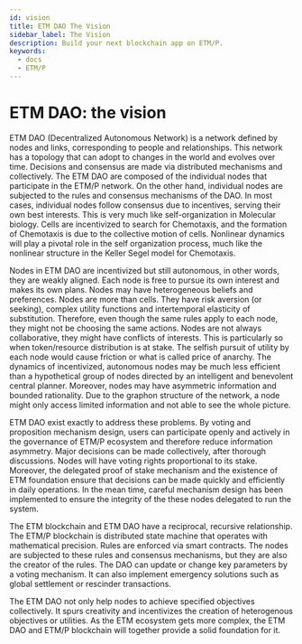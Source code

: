 ```yaml
---
id: vision
title: ETM DAO The Vision
sidebar_label: The Vision
description: Build your next blockchain app on ETM/P.
keywords:
  - docs
  - ETM/P
---
```


ETM DAO: the vision
===================

ETM DAO (Decentralized Autonomous Network) is a network defined by nodes
and links, corresponding to people and relationships. This network has a
topology that can adopt to changes in the world and evolves over time.
Decisions and consensus are made via distributed mechanisms and
collectively. The ETM DAO are composed of the individual nodes that
participate in the ETM/P network. On the other hand, individual nodes
are subjected to the rules and consensus mechanisms of the DAO. In most
cases, individual nodes follow consensus due to incentives, serving
their own best interests. This is very much like self-organization in
Molecular biology. Cells are incentivized to search for Chemotaxis, and
the formation of Chemotaxis is due to the collective motion of cells.
Nonlinear dynamics will play a pivotal role in the self organization
process, much like the nonlinear structure in the Keller Segel model for
Chemotaxis.

Nodes in ETM DAO are incentivized but still autonomous, in other words,
they are weakly aligned. Each node is free to pursue its own interest
and makes its own plans. Nodes may have heterogeneous beliefs and
preferences. Nodes are more than cells. They have risk aversion (or
seeking), complex utility functions and intertemporal elasticity of
substitution. Therefore, even though the same rules apply to each node,
they might not be choosing the same actions. Nodes are not always
collaborative, they might have conflicts of interests. This is
particularly so when token/resource distribution is at stake. The
selfish pursuit of utility by each node would cause friction or what is
called price of anarchy. The dynamics of incentivized, autonomous nodes
may be much less efficient than a hypothetical group of nodes directed
by an intelligent and benevolent central planner. Moreover, nodes may
have asymmetric information and bounded rationality. Due to the graphon
structure of the network, a node might only access limited information
and not able to see the whole picture.

ETM DAO exist exactly to address these problems. By voting and
proposition mechanism design, users can participate openly and actively
in the governance of ETM/P ecosystem and therefore reduce information
asymmetry. Major decisions can be made collectively, after thorough
discussions. Nodes will have voting rights proportional to its stake.
Moreover, the delegated proof of stake mechanism and the existence of
ETM foundation ensure that decisions can be made quickly and efficiently
in daily operations. In the mean time, careful mechanism design has been
implemented to ensure the integrity of the these nodes delegated to run
the system.

The ETM blockchain and ETM DAO have a reciprocal, recursive
relationship. The ETM/P blockchain is distributed state machine that
operates with mathematical precision. Rules are enforced via smart
contracts. The nodes are subjected to these rules and consensus
mechanisms, but they are also the creator of the rules. The DAO can
update or change key parameters by a voting mechanism. It can also
implement emergency solutions such as global settlement or rescinder
transactions.

The ETM DAO not only help nodes to achieve specified objectives
collectively. It spurs creativity and incentivizes the creation of
heterogenous objectives or utilities. As the ETM ecosystem gets more
complex, the ETM DAO and ETM/P blockchain will together provide a solid
foundation for it.
